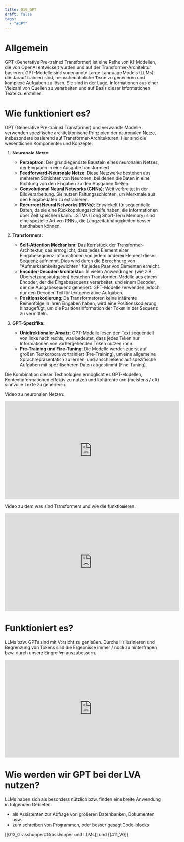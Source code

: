 ```yaml
---
title: 019_GPT
draft: false
tags:
  - "#GPT"
---
```

# Allgemein 

GPT (Generative Pre-trained Transformer) ist eine Reihe von KI-Modellen, die von OpenAI entwickelt wurden und auf der Transformer-Architektur basieren. GPT-Modelle sind sogenannte Large Language Models (LLMs), die darauf trainiert sind, menschenähnliche Texte zu generieren und komplexe Aufgaben zu lösen. Sie sind in der Lage, Informationen aus einer Vielzahl von Quellen zu verarbeiten und auf Basis dieser Informationen Texte zu erstellen.

# Wie funktioniert es?

GPT (Generative Pre-trained Transformer) und verwandte Modelle verwenden spezifische architektonische Prinzipien der neuronalen Netze, insbesondere basierend auf Transformer-Architekturen. Hier sind die wesentlichen Komponenten und Konzepte:

1. **Neuronale Netze**:
    
    - **Perzeptron**: Der grundlegendste Baustein eines neuronalen Netzes, der Eingaben in eine Ausgabe transformiert.
    - **Feedforward-Neuronale Netze**: Diese Netzwerke bestehen aus mehreren Schichten von Neuronen, bei denen die Daten in eine Richtung von den Eingaben zu den Ausgaben fließen.
    - **Convolutional Neural Networks (CNNs)**: Weit verbreitet in der Bildverarbeitung. Sie nutzen Faltungsschichten, um Merkmale aus den Eingabedaten zu extrahieren.
    - **Recurrent Neural Networks (RNNs)**: Entwickelt für sequentielle Daten, da sie eine Rückkopplungsschleife haben, die Informationen über Zeit speichern kann. LSTMs (Long Short-Term Memory) sind eine spezielle Art von RNNs, die Langzeitabhängigkeiten besser handhaben können.
    
1. **Transformers**:
    
    - **Self-Attention Mechanism**: Das Kernstück der Transformer-Architektur, das ermöglicht, dass jedes Element einer Eingabesequenz Informationen von jedem anderen Element dieser Sequenz aufnimmt. Dies wird durch die Berechnung von "Aufmerksamkeitsgewichten" für jedes Paar von Elementen erreicht.
    - **Encoder-Decoder-Architektur**: In vielen Anwendungen (wie z.B. Übersetzungsaufgaben) bestehen Transformer-Modelle aus einem Encoder, der die Eingabesequenz verarbeitet, und einem Decoder, der die Ausgabesequenz generiert. GPT-Modelle verwenden jedoch nur den Decoder-Teil für textgenerative Aufgaben.
    - **Positionskodierung**: Da Transformatoren keine inhärente Reihenfolge in ihren Eingaben haben, wird eine Positionskodierung hinzugefügt, um die Positionsinformation der Token in der Sequenz zu vermitteln.
    
1. **GPT-Spezifika**:
    
    - **Unidirektionaler Ansatz**: GPT-Modelle lesen den Text sequentiell von links nach rechts, was bedeutet, dass jedes Token nur Informationen von vorhergehenden Token nutzen kann.
    - **Pre-Training und Fine-Tuning**: Die Modelle werden zuerst auf großen Textkorpora vortrainiert (Pre-Training), um eine allgemeine Sprachrepräsentation zu lernen, und anschließend auf spezifische Aufgaben mit spezifischeren Daten abgestimmt (Fine-Tuning).

Die Kombination dieser Technologien ermöglicht es GPT-Modellen, Kontextinformationen effektiv zu nutzen und kohärente und (meistens / oft) sinnvolle Texte zu generieren.


Video zu neuronalen Netzen:

<iframe width="560" height="315" src="https://www.youtube.com/embed/aircAruvnKk?si=7r9px_ecDTqtGrNV" title="YouTube video player" frameborder="0" allow="accelerometer; autoplay; clipboard-write; encrypted-media; gyroscope; picture-in-picture; web-share" referrerpolicy="strict-origin-when-cross-origin" allowfullscreen></iframe>

Video zu dem was sind Transformers und wie die funktionieren:

<iframe width="560" height="315" src="https://www.youtube.com/embed/wjZofJX0v4M?si=9Ai0OZZPS-spTqiY" title="YouTube video player" frameborder="0" allow="accelerometer; autoplay; clipboard-write; encrypted-media; gyroscope; picture-in-picture; web-share" referrerpolicy="strict-origin-when-cross-origin" allowfullscreen></iframe>

# Funktioniert es?

LLMs bzw. GPTs sind mit Vorsicht zu genießen. Durchs Halluzinieren und Begrenzung von Tokens sind die Ergebnisse immer / noch zu hinterfragen bzw. durch unsere Eingreifen auszubessern.

<iframe width="560" height="315" src="https://www.youtube.com/embed/cfqtFvWOfg0?si=jl3j2OEe0xnU5jqb" title="YouTube video player" frameborder="0" allow="accelerometer; autoplay; clipboard-write; encrypted-media; gyroscope; picture-in-picture; web-share" referrerpolicy="strict-origin-when-cross-origin" allowfullscreen></iframe>

# Wie werden wir GPT bei der LVA nutzen?

LLMs haben sich als besonders nützlich bzw. finden eine breite Anwendung in folgenden Gebieten:
- als Assistenten zur Abfrage von größeren Datenbanken, Dokumenten usw.
- zum schreiben von Programmen, oder besser gesagt Code-blocks

[[013_Grasshopper#Grasshopper und LLMs]] und [[411_VO]]